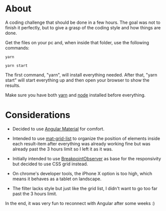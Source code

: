 # About
A coding challenge that should be done in a few hours.
The goal was not to finish it perfectly, but to give a grasp of the coding style and how things are done. 

Get the files on your pc and, when inside that folder, use the following commands:

```yarn```

```yarn start```

The first command, "yarn", will install everything needed. After that, "yarn start" will start everything up and then open your browser to show the results.

Make sure you have both [yarn](https://yarnpkg.com/lang/en/docs/install/#windows-stable) and [node](https://nodejs.org/en/download/) installed before everything.

# Considerations

- Decided to use [Angular Material](https://material.angular.io/) for comfort.

- Intended to use [mat-grid-list](https://material.angular.io/) to organize the position of elements inside each result-item after everything was already working fine but was already past the 3 hours limit so I left it as it was.

- Initially intended to use [BreakpointObserver](https://material.angular.io/cdk/layout/overview) as base for the responsivity but decided to use CSS grid instead.

- On chrome's developer tools, the iPhone X option is too high, which means it behaves as a tablet on landscape.

- The filter lacks style but just like the grid list, I didn't want to go too far past the 3 hours limit.

In the end, it was very fun to reconnect with Angular after some weeks :)

